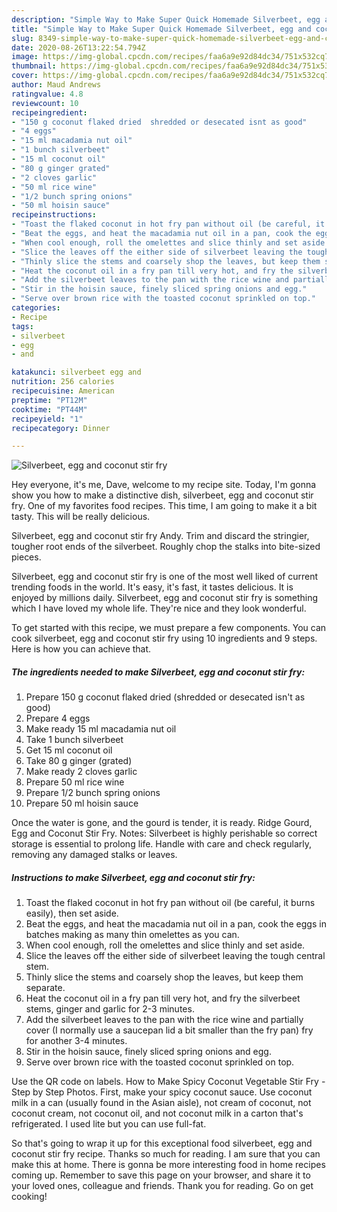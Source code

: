 ```yaml
---
description: "Simple Way to Make Super Quick Homemade Silverbeet, egg and coconut stir fry"
title: "Simple Way to Make Super Quick Homemade Silverbeet, egg and coconut stir fry"
slug: 8349-simple-way-to-make-super-quick-homemade-silverbeet-egg-and-coconut-stir-fry
date: 2020-08-26T13:22:54.794Z
image: https://img-global.cpcdn.com/recipes/faa6a9e92d84dc34/751x532cq70/silverbeet-egg-and-coconut-stir-fry-recipe-main-photo.jpg
thumbnail: https://img-global.cpcdn.com/recipes/faa6a9e92d84dc34/751x532cq70/silverbeet-egg-and-coconut-stir-fry-recipe-main-photo.jpg
cover: https://img-global.cpcdn.com/recipes/faa6a9e92d84dc34/751x532cq70/silverbeet-egg-and-coconut-stir-fry-recipe-main-photo.jpg
author: Maud Andrews
ratingvalue: 4.8
reviewcount: 10
recipeingredient:
- "150 g coconut flaked dried  shredded or desecated isnt as good"
- "4 eggs"
- "15 ml macadamia nut oil"
- "1 bunch silverbeet"
- "15 ml coconut oil"
- "80 g ginger grated"
- "2 cloves garlic"
- "50 ml rice wine"
- "1/2 bunch spring onions"
- "50 ml hoisin sauce"
recipeinstructions:
- "Toast the flaked coconut in hot fry pan without oil (be careful, it burns easily), then set aside."
- "Beat the eggs, and heat the macadamia nut oil in a pan, cook the eggs in batches making as many thin omelettes as you can."
- "When cool enough, roll the omelettes and slice thinly and set aside."
- "Slice the leaves off the either side of silverbeet leaving the tough central stem."
- "Thinly slice the stems and coarsely shop the leaves, but keep them separate."
- "Heat the coconut oil in a fry pan till very hot, and fry the silverbeet stems, ginger and garlic for 2-3 minutes."
- "Add the silverbeet leaves to the pan with the rice wine and partially cover (I normally use a saucepan lid a bit smaller than the fry pan) fry for another 3-4 minutes."
- "Stir in the hoisin sauce, finely sliced spring onions and egg."
- "Serve over brown rice with the toasted coconut sprinkled on top."
categories:
- Recipe
tags:
- silverbeet
- egg
- and

katakunci: silverbeet egg and 
nutrition: 256 calories
recipecuisine: American
preptime: "PT12M"
cooktime: "PT44M"
recipeyield: "1"
recipecategory: Dinner

---
```



![Silverbeet, egg and coconut stir fry](https://img-global.cpcdn.com/recipes/faa6a9e92d84dc34/751x532cq70/silverbeet-egg-and-coconut-stir-fry-recipe-main-photo.jpg)

Hey everyone, it's me, Dave, welcome to my recipe site. Today, I'm gonna show you how to make a distinctive dish, silverbeet, egg and coconut stir fry. One of my favorites food recipes. This time, I am going to make it a bit tasty. This will be really delicious.

Silverbeet, egg and coconut stir fry Andy. Trim and discard the stringier, tougher root ends of the silverbeet. Roughly chop the stalks into bite-sized pieces.

Silverbeet, egg and coconut stir fry is one of the most well liked of current trending foods in the world. It's easy, it's fast, it tastes delicious. It is enjoyed by millions daily. Silverbeet, egg and coconut stir fry is something which I have loved my whole life. They're nice and they look wonderful.


To get started with this recipe, we must prepare a few components. You can cook silverbeet, egg and coconut stir fry using 10 ingredients and 9 steps. Here is how you can achieve that.

<!--inarticleads1-->

##### The ingredients needed to make Silverbeet, egg and coconut stir fry:

1. Prepare 150 g coconut flaked dried  (shredded or desecated isn&#39;t as good)
1. Prepare 4 eggs
1. Make ready 15 ml macadamia nut oil
1. Take 1 bunch silverbeet
1. Get 15 ml coconut oil
1. Take 80 g ginger (grated)
1. Make ready 2 cloves garlic
1. Prepare 50 ml rice wine
1. Prepare 1/2 bunch spring onions
1. Prepare 50 ml hoisin sauce


Once the water is gone, and the gourd is tender, it is ready. Ridge Gourd, Egg and Coconut Stir Fry. Notes: Silverbeet is highly perishable so correct storage is essential to prolong life. Handle with care and check regularly, removing any damaged stalks or leaves. 

<!--inarticleads2-->

##### Instructions to make Silverbeet, egg and coconut stir fry:

1. Toast the flaked coconut in hot fry pan without oil (be careful, it burns easily), then set aside.
1. Beat the eggs, and heat the macadamia nut oil in a pan, cook the eggs in batches making as many thin omelettes as you can.
1. When cool enough, roll the omelettes and slice thinly and set aside.
1. Slice the leaves off the either side of silverbeet leaving the tough central stem.
1. Thinly slice the stems and coarsely shop the leaves, but keep them separate.
1. Heat the coconut oil in a fry pan till very hot, and fry the silverbeet stems, ginger and garlic for 2-3 minutes.
1. Add the silverbeet leaves to the pan with the rice wine and partially cover (I normally use a saucepan lid a bit smaller than the fry pan) fry for another 3-4 minutes.
1. Stir in the hoisin sauce, finely sliced spring onions and egg.
1. Serve over brown rice with the toasted coconut sprinkled on top.


Use the QR code on labels. How to Make Spicy Coconut Vegetable Stir Fry - Step by Step Photos. First, make your spicy coconut sauce. Use coconut milk in a can (usually found in the Asian aisle), not cream of coconut, not coconut cream, not coconut oil, and not coconut milk in a carton that&#39;s refrigerated. I used lite but you can use full-fat. 

So that's going to wrap it up for this exceptional food silverbeet, egg and coconut stir fry recipe. Thanks so much for reading. I am sure that you can make this at home. There is gonna be more interesting food in home recipes coming up. Remember to save this page on your browser, and share it to your loved ones, colleague and friends. Thank you for reading. Go on get cooking!
